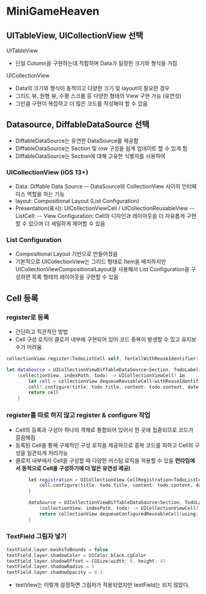 # MiniGameHeaven

## UITableView, UICollectionView 선택
UITableView
- 단일 Column을 구현하는데 적합하며 Data가 일정한 크기와 형식을 가짐

UICollectionView
- Data의 크기와 형식이 동적이고 다양한 크기 및 layout이 필요한 경우
- 그리드 뷰, 원형 뷰, 수평 스크롤 등 다양한 형태의 View 구현 가능 (유연성)
- 그만큼 구현이 복잡하고 더 많은 코드를 작성해야 할 수 있음


## Datasource, DiffableDataSource 선택
- DiffableDataSource는 유연한 DataSource를 제공함
- DiffableDataSource는 Section 및 row 구성을 쉽게 업데이트 할 수 있게 함
- DiffableDataSource는 Section에 대해 고유한 식별자를 사용하여

### UICollectionView (iOS 13+)
- Data: Diffable Data Source
-- DataSource와 CollectionView 사이의 인터페이스 역할을 하는 기능
- layout: Compositional Layout (List Configuration)
- Presentation(표시): UICollectionViewCell / UICollectionReusableView
-- ListCell: 
-- View Configuration: Cell의 디자인과 레이아웃을 더 자유롭게 구현할 수 있으며 더 세밀하게 제어할 수 있음

### List Configuration
- Compositional Layout 기반으로 만들어졌음
- 기본적으로 UICollectionView는 그리드 형태로 Item을 배치하지만 UICollectionViewCompositionalLayout을 사용해서 List Configuration을 구성하면 목록 형태의 레이아웃을 구현할 수 있음


## Cell 등록
### register로 등록
- 간단하고 직관적인 방법
- Cell 구성 로직이 클로저 내부에 구현되어 있어 코드 중복이 발생할 수 있고 유지보수가 어려움
```swift
collectionView.register(TodoListCell.self, forCellWithReuseIdentifier: "TodoListCell")

let dataSource = UICollectionViewDiffableDataSource<Section, TodoLabel>(collectionView: collectionView) {
    (collectionView, indexPath, todo) -> UICollectionViewCell? in
        let cell = collectionView.dequeueReusableCell(withReuseIdentifier: "TodoListCell", for: indexPath) as? TodoListCell
        cell?.configure(title: todo.title, content: todo.content, date: todo.date)
        return cell
    }
```

### register를 따로 하지 않고 register & configure 작업
- Cell의 등록과 구성아 하나의 객체로 통합되어 있어서 한 곳에 집중되므로 코드가 깔끔해짐
- 등록된 Cell을 통해 구체적인 구성 로직을 제공하므로 중복 코드를 피하고 Cell의 구성을 일관되게 처리가능
- 클로저 내부에서 Cell을 구성할 때 다양한 커스텀 로직을 적용할 수 있음 **런타임에서 동적으로 Cell을 구성하기에 더 많은 유연성 제공)**
```swift
        let registration = UICollectionView.CellRegistration<TodoListCell, TodoLabel> { cell, IndexPath, todo in
            cell.configure(title: todo.title, content: todo.content, date: todo.date)
        }
        
        dataSource = UICollectionViewDiffableDataSource<Section, TodoLabel>(collectionView: collectionView) {
            (collectionView, indexPath, todo) -> UICollectionViewCell? in
            return collectionView.dequeueConfiguredReusableCell(using: registration, for: indexPath, item: todo)
        }
```

### TextField 그림자 넣기
```swift
textField.layer.masksToBounds = false
textField.layer.shadowColor = UIColor.black.cgColor
textField.layer.shadowOffset = CGSize(width: 0, height: 4)
textField.layer.shadowRadius = 5
textField.layer.shadowOpacity = 0.3
```
- textView는 이렇게 설정하면 그림자가 적용되었지만 textField는 되지 않았다.
